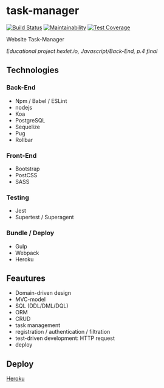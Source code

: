 # task-manager

[![Build Status](https://travis-ci.org/Yorickov/project-lvl4-s195.svg?branch=master)](https://travis-ci.org/Yorickov/project-lvl4-s195)
[![Maintainability](https://api.codeclimate.com/v1/badges/96bd2cc9f4437bdd633e/maintainability)](https://codeclimate.com/github/Yorickov/project-lvl4-s195/maintainability)
[![Test Coverage](https://api.codeclimate.com/v1/badges/96bd2cc9f4437bdd633e/test_coverage)](https://codeclimate.com/github/Yorickov/project-lvl4-s195/test_coverage)

Website Task-Manager

*Educational project hexlet.io, Javascript/Back-End, p.4 final*

## Technologies

### Back-End
- Npm / Babel / ESLint
- nodejs
- Koa
- PostgreSQL
- Sequelize
- Pug
- Rollbar

### Front-End
- Bootstrap
- PostCSS
- SASS

### Testing
- Jest
- Supertest / Superagent

### Bundle / Deploy
- Gulp
- Webpack
- Heroku

## Feautures
- Domain-driven design
- MVC-model
- SQL (DDL/DML/DQL) 
- ORM
- CRUD
- task management
- registration / authentication / filtration
- test-driven development: HTTP request
- deploy

## Deploy
[Heroku](https://task-director.herokuapp.com/)

